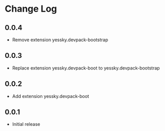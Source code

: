 # Change Log

## 0.0.4

- Remove extension yessky.devpack-bootstrap

## 0.0.3

- Replace extension yessky.devpack-boot to yessky.devpack-bootstrap

## 0.0.2

- Add extension yessky.devpack-boot

## 0.0.1

- Initial release
